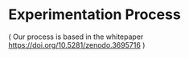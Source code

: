 <!-- TITLE: Experimentation Process -->
<!-- SUBTITLE: Patras5G Experimentation Process -->

# Experimentation Process

( Our process is based in the whitepaper https://doi.org/10.5281/zenodo.3695716  )